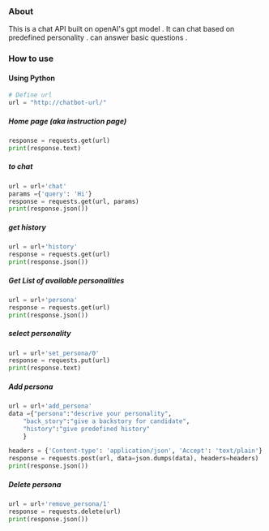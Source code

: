 ### About
This is a chat API built on openAI's gpt model . It can chat based on predefined personality . can answer basic questions .

### How to use

#### Using Python
```python
# Define url
url = "http://chatbot-url/"
```
##### Home page (aka instruction page)
```python
response = requests.get(url) 
print(response.text) 
```
##### to chat 
```python
url = url+'chat'
params ={'query': 'Hi'}
response = requests.get(url, params)
print(response.json()) 
```
##### get history 
```python
url = url+'history' 
response = requests.get(url) 
print(response.json())
```
##### Get List of available personalities 
```python
url = url+'persona' 
response = requests.get(url) 
print(response.json())
```
##### select personality 
```python
url = url+'set_persona/0' 
response = requests.put(url) 
print(response.text) 
```
##### Add persona 
```python
url = url+'add_persona' 
data ={"persona":"descrive your personality", 
    "back_story":"give a backstory for candidate", 
    "history":"give predefined history" 
    } 

headers = {'Content-type': 'application/json', 'Accept': 'text/plain'} 
response = requests.post(url, data=json.dumps(data), headers=headers) 
print(response.json()) 
```
##### Delete persona 
```python
url = url+'remove_persona/1' 
response = requests.delete(url) 
print(response.json()) 
```
